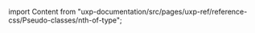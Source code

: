 
import Content from "uxp-documentation/src/pages/uxp-ref/reference-css/Pseudo-classes/nth-of-type";

<Content query="product=xd"/>
